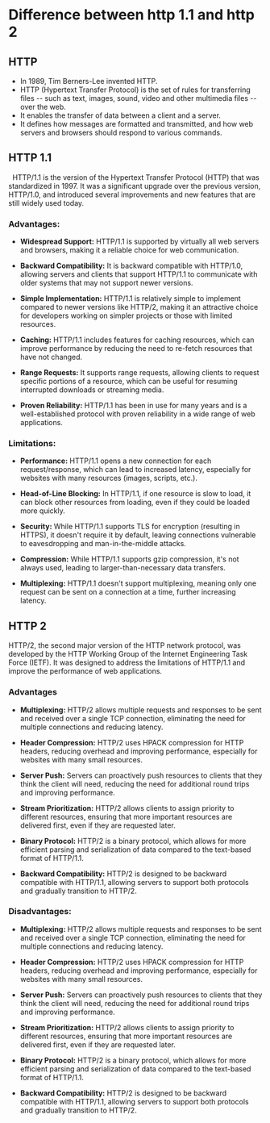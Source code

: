 # Difference between http 1.1 and http 2<br>
## HTTP<br>
- In 1989, Tim Berners-Lee invented HTTP.<br>
- HTTP (Hypertext Transfer Protocol) is the set of rules for transferring files -- such as text, images, sound, video and other multimedia files -- over the web.<br> 
- It enables the transfer of data between a client and a server.<br>
- It defines how messages are formatted and transmitted, and how web servers and browsers should respond to various commands.


## HTTP 1.1
&nbsp; HTTP/1.1 is the version of the Hypertext Transfer Protocol (HTTP) that was standardized in 1997. It was a significant upgrade over the previous version, HTTP/1.0, and introduced several improvements and new features that are still widely used today.

### Advantages:
- **Widespread Support:** HTTP/1.1 is supported by virtually all web servers and browsers, making it a reliable choice for web communication.

- **Backward Compatibility:** It is backward compatible with HTTP/1.0, allowing servers and clients that support HTTP/1.1 to communicate with older systems that may not support newer versions.

- **Simple Implementation:** HTTP/1.1 is relatively simple to implement compared to newer versions like HTTP/2, making it an attractive choice for developers working on simpler projects or those with limited resources.

- **Caching:** HTTP/1.1 includes features for caching resources, which can improve performance by reducing the need to re-fetch resources that have not changed.

- **Range Requests:** It supports range requests, allowing clients to request specific portions of a resource, which can be useful for resuming interrupted downloads or streaming media.

- **Proven Reliability:** HTTP/1.1 has been in use for many years and is a well-established protocol with proven reliability in a wide range of web applications.


### Limitations:
- **Performance:** HTTP/1.1 opens a new connection for each request/response, which can lead to increased latency, especially for websites with many resources (images, scripts, etc.).

- **Head-of-Line Blocking:** In HTTP/1.1, if one resource is slow to load, it can block other resources from loading, even if they could be loaded more quickly.

- **Security:** While HTTP/1.1 supports TLS for encryption (resulting in HTTPS), it doesn't require it by default, leaving connections vulnerable to eavesdropping and man-in-the-middle attacks.

- **Compression:** While HTTP/1.1 supports gzip compression, it's not always used, leading to larger-than-necessary data transfers.

- **Multiplexing:** HTTP/1.1 doesn't support multiplexing, meaning only one request can be sent on a connection at a time, further increasing latency.

## HTTP 2
HTTP/2, the second major version of the HTTP network protocol, was developed by the HTTP Working Group of the Internet Engineering Task Force (IETF). It was designed to address the limitations of HTTP/1.1 and improve the performance of web applications.

### Advantages
- **Multiplexing:** HTTP/2 allows multiple requests and responses to be sent and received over a single TCP connection, eliminating the need for multiple connections and reducing latency.

- **Header Compression:** HTTP/2 uses HPACK compression for HTTP headers, reducing overhead and improving performance, especially for websites with many small resources.

- **Server Push:** Servers can proactively push resources to clients that they think the client will need, reducing the need for additional round trips and improving performance.

- **Stream Prioritization:** HTTP/2 allows clients to assign priority to different resources, ensuring that more important resources are delivered first, even if they are requested later.

- **Binary Protocol:** HTTP/2 is a binary protocol, which allows for more efficient parsing and serialization of data compared to the text-based format of HTTP/1.1.

- **Backward Compatibility:** HTTP/2 is designed to be backward compatible with HTTP/1.1, allowing servers to support both protocols and gradually transition to HTTP/2.


### Disadvantages:
- **Multiplexing:** HTTP/2 allows multiple requests and responses to be sent and received over a single TCP connection, eliminating the need for multiple connections and reducing latency.

- **Header Compression:** HTTP/2 uses HPACK compression for HTTP headers, reducing overhead and improving performance, especially for websites with many small resources.

- **Server Push:** Servers can proactively push resources to clients that they think the client will need, reducing the need for additional round trips and improving performance.

- **Stream Prioritization:** HTTP/2 allows clients to assign priority to different resources, ensuring that more important resources are delivered first, even if they are requested later.

- **Binary Protocol:** HTTP/2 is a binary protocol, which allows for more efficient parsing and serialization of data compared to the text-based format of HTTP/1.1.

- **Backward Compatibility:** HTTP/2 is designed to be backward compatible with HTTP/1.1, allowing servers to support both protocols and gradually transition to HTTP/2.